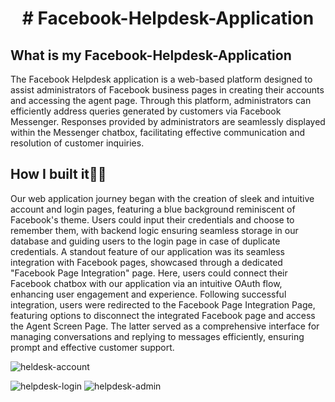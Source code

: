 <h1 align = "center"># Facebook-Helpdesk-Application</h1>

## What is my Facebook-Helpdesk-Application
The Facebook Helpdesk application is a web-based platform designed to assist administrators of Facebook business pages in creating their accounts and accessing the agent page. Through this platform, administrators can efficiently address queries generated by customers via Facebook Messenger. Responses provided by administrators are seamlessly displayed within the Messenger chatbox, facilitating effective communication and resolution of customer inquiries.

## How I built it🧑‍💻
Our web application journey began with the creation of sleek and intuitive account and login pages, featuring a blue background reminiscent of Facebook's theme. Users could input their credentials and choose to remember them, with backend logic ensuring seamless storage in our database and guiding users to the login page in case of duplicate credentials.
A standout feature of our application was its seamless integration with Facebook pages, showcased through a dedicated "Facebook Page Integration" page. Here, users could connect their Facebook chatbox with our application via an intuitive OAuth flow, enhancing user engagement and experience.
Following successful integration, users were redirected to the Facebook Page Integration Page, featuring options to disconnect the integrated Facebook page and access the Agent Screen Page. The latter served as a comprehensive interface for managing conversations and replying to messages efficiently, ensuring prompt and effective customer support.

![heldesk-account](https://github.com/Shreyansh0843/Facebook-Helpdesk-Application/assets/89373266/d41e62a1-a26d-42e4-96d0-1e819c014319)

![helpdesk-login](https://github.com/Shreyansh0843/Facebook-Helpdesk-Application/assets/89373266/8035fc6e-ea12-4d17-8260-de3634842d7b)
![helpdesk-admin](https://github.com/Shreyansh0843/Facebook-Helpdesk-Application/assets/89373266/45958710-0cca-4300-a44e-270899300eee)
